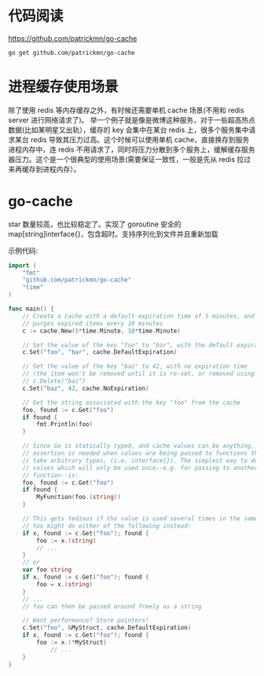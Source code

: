 # 代码阅读

https://github.com/patrickmn/go-cache

```sh
go get github.com/patrickmn/go-cache
```

# 进程缓存使用场景

除了使用 redis 等内存缓存之外，有时候还需要单机 cache 场景(不用和 redis server 进行网络请求了)。
举一个例子就是像是微博这种服务，对于一些超高热点数据(比如某明星又出轨），缓存的 key 会集中在某台 redis
上，很多个服务集中请求某台 redis 导致其压力过高。这个时候可以使用单机 cache，直接换存到服务进程内存中，连 redis
不用请求了，同时将压力分散到多个服务上，缓解缓存服务器压力。这个是一个很典型的使用场景(需要保证一致性，一般是先从 redis
拉过来再缓存到进程内存）。

# go-cache

star 数量较高，也比较稳定了。实现了 goroutine 安全的 map[string]interface{}，包含超时。支持序列化到文件并且重新加载

示例代码:

```go
import (
	"fmt"
	"github.com/patrickmn/go-cache"
	"time"
)

func main() {
	// Create a cache with a default expiration time of 5 minutes, and which
	// purges expired items every 10 minutes
	c := cache.New(5*time.Minute, 10*time.Minute)

	// Set the value of the key "foo" to "bar", with the default expiration time
	c.Set("foo", "bar", cache.DefaultExpiration)

	// Set the value of the key "baz" to 42, with no expiration time
	// (the item won't be removed until it is re-set, or removed using
	// c.Delete("baz")
	c.Set("baz", 42, cache.NoExpiration)

	// Get the string associated with the key "foo" from the cache
	foo, found := c.Get("foo")
	if found {
		fmt.Println(foo)
	}

	// Since Go is statically typed, and cache values can be anything, type
	// assertion is needed when values are being passed to functions that don't
	// take arbitrary types, (i.e. interface{}). The simplest way to do this for
	// values which will only be used once--e.g. for passing to another
	// function--is:
	foo, found := c.Get("foo")
	if found {
		MyFunction(foo.(string))
	}

	// This gets tedious if the value is used several times in the same function.
	// You might do either of the following instead:
	if x, found := c.Get("foo"); found {
		foo := x.(string)
		// ...
	}
	// or
	var foo string
	if x, found := c.Get("foo"); found {
		foo = x.(string)
	}
	// ...
	// foo can then be passed around freely as a string

	// Want performance? Store pointers!
	c.Set("foo", &MyStruct, cache.DefaultExpiration)
	if x, found := c.Get("foo"); found {
		foo := x.(*MyStruct)
			// ...
	}
}
```
